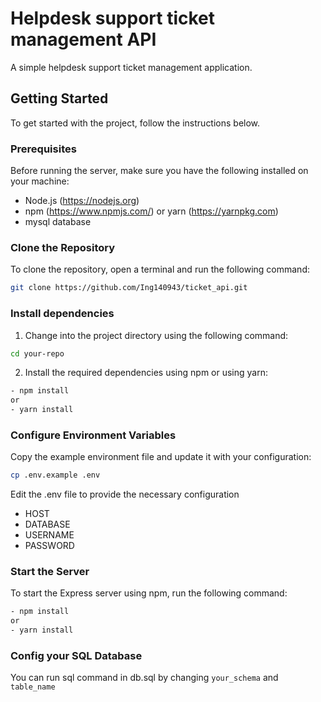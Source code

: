 # Helpdesk support ticket management API

A simple helpdesk support ticket management application.

## Getting Started

To get started with the project, follow the instructions below.

### Prerequisites

Before running the server, make sure you have the following installed on your machine:

- Node.js (https://nodejs.org)
- npm (https://www.npmjs.com/) or yarn (https://yarnpkg.com)
- mysql database

### Clone the Repository

To clone the repository, open a terminal and run the following command:

```bash
git clone https://github.com/Ing140943/ticket_api.git
```

### Install dependencies

1. Change into the project directory using the following command:

```bash
cd your-repo
```

2. Install the required dependencies using npm or using yarn:

```bash
- npm install
or
- yarn install
```

### Configure Environment Variables

Copy the example environment file and update it with your configuration:

```bash
cp .env.example .env
```
Edit the .env file to provide the necessary configuration
- HOST
- DATABASE
- USERNAME
- PASSWORD

### Start the Server

To start the Express server using npm, run the following command:

```bash
- npm install
or
- yarn install
```

### Config your SQL Database
You can run sql command in db.sql by changing `your_schema` and `table_name`
